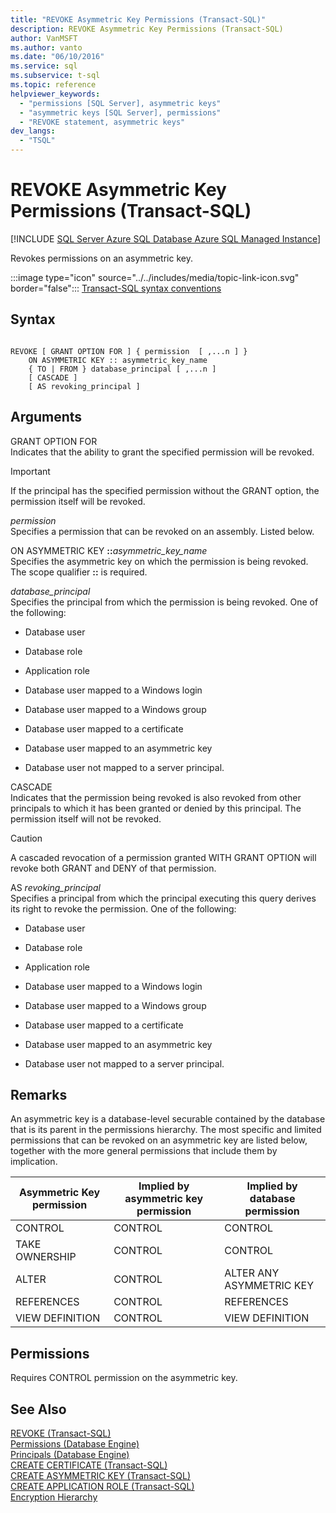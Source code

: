 ```yaml
---
title: "REVOKE Asymmetric Key Permissions (Transact-SQL)"
description: REVOKE Asymmetric Key Permissions (Transact-SQL)
author: VanMSFT
ms.author: vanto
ms.date: "06/10/2016"
ms.service: sql
ms.subservice: t-sql
ms.topic: reference
helpviewer_keywords:
  - "permissions [SQL Server], asymmetric keys"
  - "asymmetric keys [SQL Server], permissions"
  - "REVOKE statement, asymmetric keys"
dev_langs:
  - "TSQL"
---
```

# REVOKE Asymmetric Key Permissions (Transact-SQL)
[!INCLUDE [SQL Server Azure SQL Database Azure SQL Managed Instance](../../includes/applies-to-version/sql-asdb-asdbmi.md)]

  Revokes permissions on an asymmetric key.  
  
 :::image type="icon" source="../../includes/media/topic-link-icon.svg" border="false"::: [Transact-SQL syntax conventions](../../t-sql/language-elements/transact-sql-syntax-conventions-transact-sql.md)  
  
## Syntax  
  
```syntaxsql
  
REVOKE [ GRANT OPTION FOR ] { permission  [ ,...n ] }   
    ON ASYMMETRIC KEY :: asymmetric_key_name   
    { TO | FROM } database_principal [ ,...n ]  
    [ CASCADE ]  
    [ AS revoking_principal ]  
```  
  
## Arguments
 GRANT OPTION FOR  
 Indicates that the ability to grant the specified permission will be revoked.  
  
> [!IMPORTANT]  
>  If the principal has the specified permission without the GRANT option, the permission itself will be revoked.  
  
 *permission*  
 Specifies a permission that can be revoked on an assembly. Listed below.  
  
 ON ASYMMETRIC KEY **::**_asymmetric_key_name_  
 Specifies the asymmetric key on which the permission is being revoked. The scope qualifier **::** is required.  
  
 *database_principal*  
 Specifies the principal from which the permission is being revoked. One of the following:  
  
-   Database user  
  
-   Database role  
  
-   Application role  
  
-   Database user mapped to a Windows login  
  
-   Database user mapped to a Windows group  
  
-   Database user mapped to a certificate  
  
-   Database user mapped to an asymmetric key  
  
-   Database user not mapped to a server principal.  
  
 CASCADE  
 Indicates that the permission being revoked is also revoked from other principals to which it has been granted or denied by this principal. The permission itself will not be revoked.  
  
> [!CAUTION]  
>  A cascaded revocation of a permission granted WITH GRANT OPTION will revoke both GRANT and DENY of that permission.  
  
 AS *revoking_principal*  
 Specifies a principal from which the principal executing this query derives its right to revoke the permission. One of the following:  
  
-   Database user  
  
-   Database role  
  
-   Application role  
  
-   Database user mapped to a Windows login  
  
-   Database user mapped to a Windows group  
  
-   Database user mapped to a certificate  
  
-   Database user mapped to an asymmetric key  
  
-   Database user not mapped to a server principal.  
  
## Remarks  
 An asymmetric key is a database-level securable contained by the database that is its parent in the permissions hierarchy. The most specific and limited permissions that can be revoked on an asymmetric key are listed below, together with the more general permissions that include them by implication.  
  
|Asymmetric Key permission|Implied by asymmetric key permission|Implied by database permission|  
|-------------------------------|------------------------------------------|------------------------------------|  
|CONTROL|CONTROL|CONTROL|  
|TAKE OWNERSHIP|CONTROL|CONTROL|  
|ALTER|CONTROL|ALTER ANY ASYMMETRIC KEY|  
|REFERENCES|CONTROL|REFERENCES|  
|VIEW DEFINITION|CONTROL|VIEW DEFINITION|  
  
## Permissions  
 Requires CONTROL permission on the asymmetric key.  
  
## See Also  
 [REVOKE &#40;Transact-SQL&#41;](../../t-sql/statements/revoke-transact-sql.md)   
 [Permissions &#40;Database Engine&#41;](../../relational-databases/security/permissions-database-engine.md)   
 [Principals &#40;Database Engine&#41;](../../relational-databases/security/authentication-access/principals-database-engine.md)   
 [CREATE CERTIFICATE &#40;Transact-SQL&#41;](../../t-sql/statements/create-certificate-transact-sql.md)   
 [CREATE ASYMMETRIC KEY &#40;Transact-SQL&#41;](../../t-sql/statements/create-asymmetric-key-transact-sql.md)   
 [CREATE APPLICATION ROLE &#40;Transact-SQL&#41;](../../t-sql/statements/create-application-role-transact-sql.md)   
 [Encryption Hierarchy](../../relational-databases/security/encryption/encryption-hierarchy.md)  
  
  
